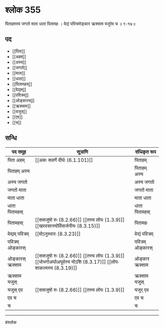 # श्लोक 355

पिताहमस्य जगतो माता धाता पितामहः ।
वेद्यं पवित्रमोङ्कार ऋक्साम यजुरेव च ॥ ९-१७॥


## पद 

- [[पिता]]
- [[अहम्]]
- [[अस्य]]
- [[जगतो]]
- [[माता]]
- [[धाता]]
- [[पितामहस्]]
- [[वेद्यम्]]
- [[पवित्रम्]]
- [[ओङ्कारस्]]
- [[ऋक्साम]]
- [[यजुस्]]
- [[एव]]
- [[च]]

## सन्धि

| पद समूह | सूत्राणि | संधिकृत रूप |
| ----- | ----- | ----- |
| पिता अहम् |  [[अकः सवर्णे दीर्घः (6.1.101)]] | पिताहम् |
| पिताहम् अस्य |  | पिताहम् अस्य |
| अस्य जगतो |  | अस्य जगतो |
| जगतो माता |  | जगतो माता |
| माता धाता |  | माता धाता |
| धाता पितामहस् |  | धाता पितामहस् |
| पितामहस् |  [[ससजुषो रुः (8.2.66)]] [[तस्य लोपः (1.3.9)]] [[खरवसानयोर्विसर्जनीयः (8.3.15)]] | पितामहः |
| वेद्यम् पवित्रम् |  [[मोऽनुस्वारः (8.3.23)]] | वेद्यं पवित्रम् |
| पवित्रम् ओङ्कारस् |  | पवित्रम् ओङ्कारस् |
| ओङ्कारस् ऋक्साम |  [[ससजुषो रुः (8.2.66)]] [[तस्य लोपः (1.3.9)]] [[भोभगोअघोअपूर्वस्य योऽशि (8.3.17)]] [[लोपः शाकल्यस्य (8.3.19)]] | ओङ्कार ऋक्साम |
| ऋक्साम यजुस् |  | ऋक्साम यजुस् |
| यजुस् एव |  [[ससजुषो रुः (8.2.66)]] [[तस्य लोपः (1.3.9)]] | यजुर् एव |
| एव च |  | एव च |
| च |  | च |


---

#श्लोक